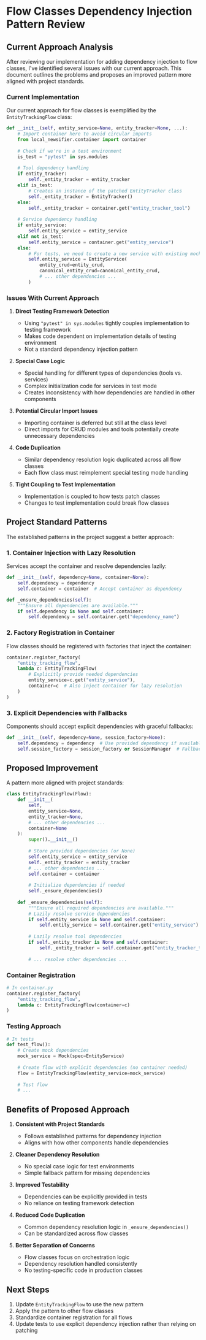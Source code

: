 # Flow Classes Dependency Injection Pattern Review

## Current Approach Analysis

After reviewing our implementation for adding dependency injection to flow classes, I've identified several issues with our current approach. This document outlines the problems and proposes an improved pattern more aligned with project standards.

### Current Implementation

Our current approach for flow classes is exemplified by the `EntityTrackingFlow` class:

```python
def __init__(self, entity_service=None, entity_tracker=None, ...):
    # Import container here to avoid circular imports
    from local_newsifier.container import container
    
    # Check if we're in a test environment
    is_test = "pytest" in sys.modules
    
    # Tool dependency handling
    if entity_tracker:
        self._entity_tracker = entity_tracker
    elif is_test:
        # Creates an instance of the patched EntityTracker class
        self._entity_tracker = EntityTracker()
    else:
        self._entity_tracker = container.get("entity_tracker_tool")
    
    # Service dependency handling
    if entity_service:
        self.entity_service = entity_service
    elif not is_test:
        self.entity_service = container.get("entity_service")
    else:
        # For tests, we need to create a new service with existing mocks
        self.entity_service = EntityService(
            entity_crud=entity_crud,
            canonical_entity_crud=canonical_entity_crud,
            # ... other dependencies ...
        )
```

### Issues With Current Approach

1. **Direct Testing Framework Detection**
   - Using `"pytest" in sys.modules` tightly couples implementation to testing framework
   - Makes code dependent on implementation details of testing environment
   - Not a standard dependency injection pattern

2. **Special Case Logic**
   - Special handling for different types of dependencies (tools vs. services)
   - Complex initialization code for services in test mode
   - Creates inconsistency with how dependencies are handled in other components

3. **Potential Circular Import Issues**
   - Importing container is deferred but still at the class level
   - Direct imports for CRUD modules and tools potentially create unnecessary dependencies

4. **Code Duplication**
   - Similar dependency resolution logic duplicated across all flow classes
   - Each flow class must reimplement special testing mode handling

5. **Tight Coupling to Test Implementation**
   - Implementation is coupled to how tests patch classes
   - Changes to test implementation could break flow classes

## Project Standard Patterns

The established patterns in the project suggest a better approach:

### 1. Container Injection with Lazy Resolution

Services accept the container and resolve dependencies lazily:

```python
def __init__(self, dependency=None, container=None):
    self.dependency = dependency
    self.container = container  # Accept container as dependency

def _ensure_dependencies(self):
    """Ensure all dependencies are available."""
    if self.dependency is None and self.container:
        self.dependency = self.container.get("dependency_name")
```

### 2. Factory Registration in Container

Flow classes should be registered with factories that inject the container:

```python
container.register_factory(
    "entity_tracking_flow",
    lambda c: EntityTrackingFlow(
        # Explicitly provide needed dependencies
        entity_service=c.get("entity_service"),
        container=c  # Also inject container for lazy resolution
    )
)
```

### 3. Explicit Dependencies with Fallbacks

Components should accept explicit dependencies with graceful fallbacks:

```python
def __init__(self, dependency=None, session_factory=None):
    self.dependency = dependency  # Use provided dependency if available
    self.session_factory = session_factory or SessionManager  # Fallback for optional deps
```

## Proposed Improvement

A pattern more aligned with project standards:

```python
class EntityTrackingFlow(Flow):
    def __init__(
        self,
        entity_service=None,
        entity_tracker=None,
        # ... other dependencies ...
        container=None
    ):
        super().__init__()
        
        # Store provided dependencies (or None)
        self.entity_service = entity_service
        self._entity_tracker = entity_tracker
        # ... other dependencies ...
        self.container = container
        
        # Initialize dependencies if needed
        self._ensure_dependencies()
    
    def _ensure_dependencies(self):
        """Ensure all required dependencies are available."""
        # Lazily resolve service dependencies
        if self.entity_service is None and self.container:
            self.entity_service = self.container.get("entity_service")
            
        # Lazily resolve tool dependencies
        if self._entity_tracker is None and self.container:
            self._entity_tracker = self.container.get("entity_tracker_tool")
        
        # ... resolve other dependencies ...
```

### Container Registration

```python
# In container.py
container.register_factory(
    "entity_tracking_flow",
    lambda c: EntityTrackingFlow(container=c)
)
```

### Testing Approach

```python
# In tests
def test_flow():
    # Create mock dependencies
    mock_service = Mock(spec=EntityService)
    
    # Create flow with explicit dependencies (no container needed)
    flow = EntityTrackingFlow(entity_service=mock_service)
    
    # Test flow
    # ...
```

## Benefits of Proposed Approach

1. **Consistent with Project Standards**
   - Follows established patterns for dependency injection
   - Aligns with how other components handle dependencies

2. **Cleaner Dependency Resolution**
   - No special case logic for test environments
   - Simple fallback pattern for missing dependencies

3. **Improved Testability**
   - Dependencies can be explicitly provided in tests
   - No reliance on testing framework detection

4. **Reduced Code Duplication**
   - Common dependency resolution logic in `_ensure_dependencies()`
   - Can be standardized across flow classes

5. **Better Separation of Concerns**
   - Flow classes focus on orchestration logic
   - Dependency resolution handled consistently
   - No testing-specific code in production classes

## Next Steps

1. Update `EntityTrackingFlow` to use the new pattern
2. Apply the pattern to other flow classes
3. Standardize container registration for all flows
4. Update tests to use explicit dependency injection rather than relying on patching
